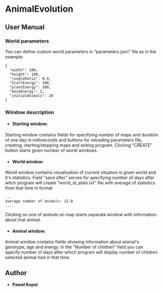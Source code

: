 # AnimalEvolution



## User Manual

### World parameters
You can define custom world parameters in "parameters.json" file as in the example:

```
{
  "width": 100,
  "height": 100,
  "jungleRatio": 0.4,
  "startEnergy": 100,
  "plantEnergy": 100,
  "moveEnergy": 2,
  "initialAnimals": 20
}
```

### Window description

* #### Starting window:
Starting window contains fields for specifying number of maps and duration of one day in milliseconds and
 buttons for reloading parameters file, creating, starting/stopping maps and exiting program. Clicking "CREATE" button
  starts given number of world windows. 
  
  * #### World window:
 World window contains visualisation of current situation in given world and it's statistics. Field "save after" serves for 
specifying number of days after witch program will create "world_id_stats.txt" file with average of statistics from that time in format
 ```
...
average number of animals: 22.0
...
```
  Clicking on one of animals on map starts separate window with information about that animal. 
  
 * #### Animal window:
 Animal window contains fields showing information about animal's genotype, age and energy. In the "Number of children" field you can specify number of days after which program will display number of children selected animal had in that time.

## Author

* **Paweł Kopel**
